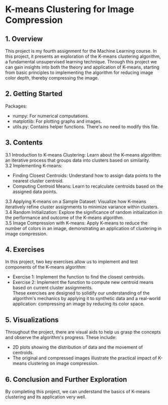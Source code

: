 
# K-means Clustering for Image Compression

## 1. Overview
This project is my fourth assignment for the Machine Learning course. In this project, it presents an exploration of the K-means clustering algorithm, a fundamental unsupervised learning technique. Through this project we can gain insights into both the theory and application of K-means, starting from basic principles to implementing the algorithm for reducing image color depth, thereby compressing the image.  

## 2. Getting Started
Packages:
- numpy: For numerical computations.
- matplotlib: For plotting graphs and images.
- utils.py: Contains helper functions. There's no need to modify this file.

## 3. Contents
3.1 Introduction to K-means Clustering: Learn about the K-means algorithm: an iterative process that groups data into clusters based on similarity.  
3.2 Implementing K-means:   
- Finding Closest Centroids: Understand how to assign data points to the nearest cluster centroid.  
- Computing Centroid Means: Learn to recalculate centroids based on the assigned data points.
  
3.3 Applying K-means on a Sample Dataset: Visualize how K-means iteratively refine cluster assignments to minimize variance within clusters.  
3.4 Random Initialization: Explore the significance of random initialization in the performance and outcome of the K-means algorithm.  
3.5 Image Compression with K-means: Apply K-means to reduce the number of colors in an image, demonstrating an application of clustering in image compression.  

## 4. Exercises  
In this project, two key exercises allow us to implement and test components of the K-means algorithm:  
- Exercise 1: Implement the function to find the closest centroids.
- Exercise 2: Implement the function to compute new centroid means based on current cluster assignments.  
These exercises are designed to solidify our understanding of the algorithm's mechanics by applying it to synthetic data and a real-world application: compressing an image by reducing its color space.  

## 5. Visualizations
Throughout the project, there are visual aids to help us grasp the concepts and observe the algorithm's progress. These include:  
- 2D plots showing the distribution of data and the movement of centroids.
- The original and compressed images illustrate the practical impact of K-means clustering on image compression.

## 6. Conclusion and Further Exploration
By completing this project, we can understand the basics of K-means clustering and its application very well. 
